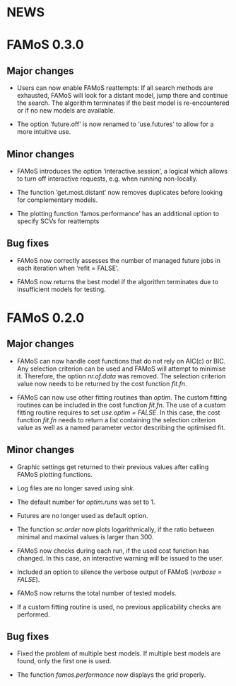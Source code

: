 NEWS
================

# FAMoS 0.3.0

## Major changes

  - Users can now enable FAMoS reattempts: If all search methods are
    exhausted, FAMoS will look for a distant model, jump there and
    continue the search. The algorithm terminates if the best model is
    re-encountered or if no new models are available.

  - The option ‘future.off’ is now renamed to ‘use.futures’ to allow for
    a more intuitive use.

## Minor changes

  - FAMoS introduces the option ‘interactive.session’, a logical which
    allows to turn off interactive requests, e.g. when running
    non-locally.

  - The function ‘get.most.distant’ now removes duplicates before
    looking for complementary models.

  - The plotting function ‘famos.performance’ has an additional option
    to specify SCVs for reattempts

## Bug fixes

  - FAMoS now correctly assesses the number of managed future jobs in
    each iteration when ‘refit = FALSE’.

  - FAMoS now returns the best model if the algorithm terminates due to
    insufficient models for testing.

# FAMoS 0.2.0

## Major changes

  - FAMoS can now handle cost functions that do not rely on AIC(c) or
    BIC. Any selection criterion can be used and FAMoS will attempt to
    minimise it. Therefore, the option *nr.of.data* was removed. The
    selection criterion value now needs to be returned by the cost
    function *fit.fn*.

  - FAMoS can now use other fitting routines than *optim*. The custom
    fitting routines can be included in the cost function *fit.fn*. The
    use of a custom fitting routine requires to set *use.optim = FALSE*.
    In this case, the cost function *fit.fn* needs to return a list
    containing the selection criterion value as well as a named
    parameter vector describing the optimised fit.

## Minor changes

  - Graphic settings get returned to their previous values after calling
    FAMoS plotting functions.

  - Log files are no longer saved using *sink*.

  - The default number for *optim.runs* was set to 1.

  - Futures are no longer used as default option.

  - The function *sc.order* now plots logarithmically, if the ratio
    between minimal and maximal values is larger than 300.

  - FAMoS now checks during each run, if the used cost function has
    changed. In this case, an interactive warning will be issued to the
    user.

  - Included an option to silence the verbose output of FAMoS (*verbose
    = FALSE*).

  - FAMoS now returns the total number of tested models.

  - If a custom fitting routine is used, no previous applicability
    checks are performed.

## Bug fixes

  - Fixed the problem of multiple best models. If multiple best models
    are found, only the first one is used.

  - The function *famos.performance* now displays the grid properly.
